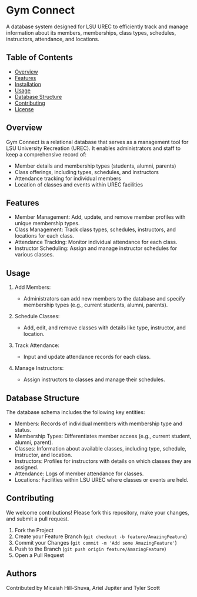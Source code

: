 # Gym Connect

A database system designed for LSU UREC to efficiently track and manage information about its members, memberships, class types, schedules, instructors, attendance, and locations.

## Table of Contents
- [Overview](#overview)
- [Features](#features)
- [Installation](#installation)
- [Usage](#usage)
- [Database Structure](#database-structure)
- [Contributing](#contributing)
- [License](#license)

## Overview
Gym Connect is a relational database that serves as a management tool for LSU University Recreation (UREC). It enables administrators and staff to keep a comprehensive record of:
- Member details and membership types (students, alumni, parents)
- Class offerings, including types, schedules, and instructors
- Attendance tracking for individual members
- Location of classes and events within UREC facilities

## Features
- Member Management: Add, update, and remove member profiles with unique membership types.
- Class Management: Track class types, schedules, instructors, and locations for each class.
- Attendance Tracking: Monitor individual attendance for each class.
- Instructor Scheduling: Assign and manage instructor schedules for various classes.

## Usage

1. Add Members:
   - Administrators can add new members to the database and specify membership types (e.g., current students, alumni, parents).

2. Schedule Classes:
   - Add, edit, and remove classes with details like type, instructor, and location.

3. Track Attendance:
   - Input and update attendance records for each class.

4. Manage Instructors:
   - Assign instructors to classes and manage their schedules.

## Database Structure

The database schema includes the following key entities:

- Members: Records of individual members with membership type and status.
- Membership Types: Differentiates member access (e.g., current student, alumni, parent).
- Classes: Information about available classes, including type, schedule, instructor, and location.
- Instructors: Profiles for instructors with details on which classes they are assigned.
- Attendance: Logs of member attendance for classes.
- Locations: Facilities within LSU UREC where classes or events are held.

## Contributing

We welcome contributions! Please fork this repository, make your changes, and submit a pull request.

1. Fork the Project
2. Create your Feature Branch (`git checkout -b feature/AmazingFeature`)
3. Commit your Changes (`git commit -m 'Add some AmazingFeature'`)
4. Push to the Branch (`git push origin feature/AmazingFeature`)
5. Open a Pull Request

## Authors

Contributed by Micaiah Hill-Shuva, Ariel Jupiter and Tyler Scott
